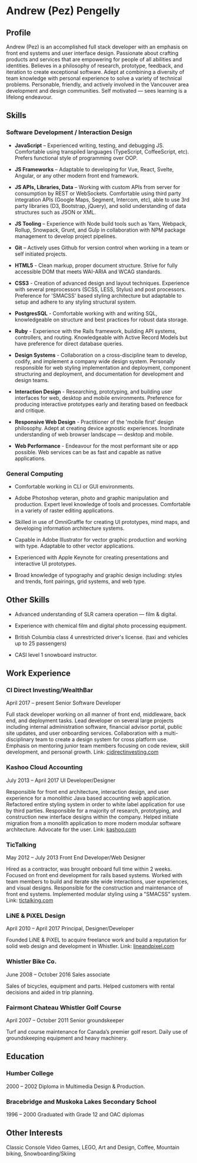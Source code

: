 ﻿# Andrew (Pez) Pengelly

## Profile

Andrew (Pez) is an accomplished full stack developer with an emphasis on front end systems and user interface design. Passionate about crafting products and services that are empowering for people of all abilities and identities. Believes in a philosophy of research, prototype, feedback, and iteration to create exceptional software. Adept at combining a diversity of team knowledge with personal experience to solve a variety of technical problems. Personable, friendly, and actively involved in the Vancouver area development and design communities.
Self motivated — sees learning is a lifelong endeavour.

## Skills

### Software Development / Interaction Design

* **JavaScript** – Experienced writing, testing, and debugging JS. Comfortable using transpiled languages (TypeScript, CoffeeScript, etc). Prefers functional style of programming over OOP.

* **JS Frameworks** – Adaptable to developing for Vue, React, Svelte, Angular, or any other modern front end framework.

* **JS APIs, Libraries, Data** – Working with custom APIs from server for consumption by REST or WebSockets. Comfortable using third party integration APIs (Google Maps, Segment, Intercom, etc), able to use 3rd party libraries (D3, Bootstrap, jQuery), and solid understanding of data structures such as JSON or XML.

* **JS Tooling** – Experience with Node build tools such as Yarn, Webpack, Rollup, Snowpack, Grunt, and Gulp in collaboration with NPM package management to develop project pipelines.

* **Git** – Actively uses Github for version control when working in a team or self initiated projects.

* **HTML5** - Clean markup, proper document structure. Strive for fully accessible DOM that meets WAI-ARIA and WCAG standards.

* **CSS3** - Creation of advanced design and layout techniques. Experience with several preprocessors (SCSS, LESS, Stylus) and post processors. Preference for 'SMACSS' based styling architecture but adaptable to setup and adhere to any styling structural system.

* **PostgresSQL** - Comfortable working with and writing SQL, knowledgeable on structure and best practices for robust data storage.

* **Ruby** - Experience with the Rails framework, building API systems, controllers, and routing. Knowledgeable with Active Record Models but have preference for direct database queries.

* **Design Systems** - Collaboration on a cross-discipline team to develop, codify, and implement a company wide design system. Personally responsible for web styling implementation and deployment, component structuring and deployment, and documentation for development and design teams.

* **Interaction Design** - Researching, prototyping, and building user interfaces for web, desktop and mobile environments. Preference for producing interactive prototypes early and iterating based on feedback and critique.

* **Responsive Web Design** - Practitioner of the 'mobile first' design philosophy. Adept at creating device agnostic experiences. Inordinate understanding of web browser landscape — desktop and mobile.

* **Web Performance** - Endeavour for the most performant site or app possible. Web services can be as fast and capable as native applications.

### General Computing

* Comfortable working in CLI or GUI environments.

* Adobe Photoshop veteran, photo and graphic manipulation and production. Expert level knowledge of tools and processes. Comfortable in a variety of raster editing applications.

* Skilled in use of OmniGraffle for creating UI prototypes, mind maps, and developing information architecture systems.

* Capable in Adobe Illustrator for vector graphic production and working with type. Adaptable to other vector applications.

* Experienced with Apple Keynote for creating presentations and interactive UI prototypes.

* Broad knowledge of typography and graphic design including: styles and trends, font pairings, grid systems, and web type.

## Other Skills

* Advanced understanding of SLR camera operation — film & digital.


* Experience with chemical film and digital photo processing equipment.


* British Columbia class 4 unrestricted driver's license. (taxi and vehicles up to 25 passengers)


* CASI level 1 snowboard instructor.

## Work Experience

### CI Direct Investing/WealthBar
April 2017 – present
Senior Software Developer

Full stack developer working on all manner of front end, middleware, back end, and deployment tasks. Lead developer on several large projects including internal administration software, financial advisor portal, public site updates, and user onboarding services. Collaboration with a multi-disciplinary team to create a design system for cross platform use. Emphasis on mentoring junior team members focusing on code review, skill development, and personal growth.
Link: [cidirectinvesting.com](cidirectinvesting.com)

### Kashoo Cloud Accounting
July 2013 – April 2017
UI Developer/Designer

Responsible for front end architecture, interaction design, and user experience for a monolithic Java based accounting web application. Refactored entire styling system in order to white label application for use by third parties. Responsible for a majority of research, prototyping, and construction new interface designs within the company. Helped initiate migration from a monolith application to more modern modular software architecture. Advocate for the user.
Link: [kashoo.com](kashoo.com)

### TicTalking
May 2012 – July 2013
Front End Developer/Web Designer

Hired as a contractor, was brought onboard full time within 2 weeks. Focused on front end development for rails based systems. Worked with team members to build and iterate site wide interactions, user experiences, and visual designs. Responsible for the construction and maintenance of front end systems. Implemented modular styling using a "SMACSS" system.
Link: [tictalking.com](tictalking.com)

### LiNE & PiXEL Design
April 2010 – April 2017
Principal, Designer/Developer

Founded LiNE & PiXEL to acquire freelance work and build a reputation for solid web design and development in Whistler.
Link: [lineandpixel.com](lineandpixel.com)

### Whistler Bike Co.
June 2008 – October 2016
Sales associate

Sales of bicycles, equipment and parts. Helped customers with rental decisions and aided in trip planning.

### Fairmont Chateau Whistler Golf Course
April 2007 – October 2011
Senior groundskeeper

Turf and course maintenance for Canada’s premier golf resort. Daily use of groundskeeping equipment and heavy machinery.

## Education

### Humber College
2000 – 2002
Diploma in Multimedia Design & Production.

### Bracebridge and Muskoka Lakes Secondary School
1996 – 2000
Graduated with Grade 12 and OAC diplomas

## Other Interests

Classic Console Video Games, LEGO, Art and Design, Coffee, Mountain biking, Snowboarding/Skiing
